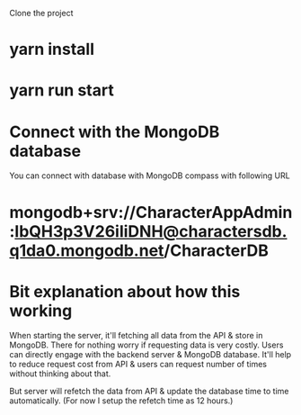 Clone the project

# yarn install

# yarn run start

# Connect with the MongoDB database

You can connect with database with MongoDB compass with following URL

# mongodb+srv://CharacterAppAdmin:IbQH3p3V26iIiDNH@charactersdb.q1da0.mongodb.net/CharacterDB

# Bit explanation about how this working

When starting the server, it'll fetching all data from the API & store in MongoDB.
There for nothing worry if requesting data is very costly. Users can directly engage with the backend server & MongoDB database.
It'll help to reduce request cost from API & users can request number of times without thinking about that.

But server will refetch the data from API & update the database time to time automatically.
(For now I setup the refetch time as 12 hours.)
